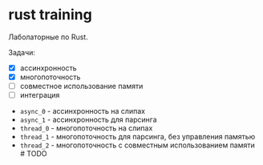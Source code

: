 # rust training
Лаболаторные по Rust.

Задачи:
- [x] ассинхронность
- [x] многопоточность
- [ ] совместное использование памяти
- [ ] интеграция

* `async_0` - ассинхронность на слипах
* `async_1` - ассинхронность для парсинга
* `thread_0` - многопоточность на слипах
* `thread_1` - многопоточность для парсинга, без управления памятью
* `thread_2` - многопоточность с совместным использованием памяти  # TODO
